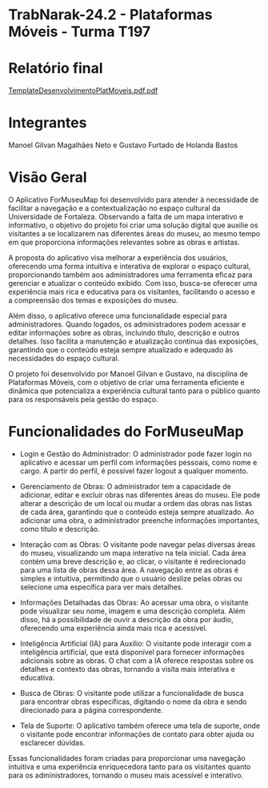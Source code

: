 # TrabNarak-24.2 - Plataformas Móveis - Turma T197

# Relatório final
[TemplateDesenvolvimentoPlatMoveis.pdf.pdf](https://github.com/user-attachments/files/18049938/TemplateDesenvolvimentoPlatMoveis.pdf.pdf)

# Integrantes 


Manoel Gilvan Magalhães Neto e Gustavo Furtado de Holanda Bastos


# Visão Geral

O Aplicativo ForMuseuMap foi desenvolvido para atender à necessidade de facilitar a navegação e a contextualização no espaço cultural da Universidade de Fortaleza. Observando a falta de um mapa interativo e informativo, o objetivo do projeto foi criar uma solução digital que auxilie os visitantes a se localizarem nas diferentes áreas do museu, ao mesmo tempo em que proporciona informações relevantes sobre as obras e artistas.

A proposta do aplicativo visa melhorar a experiência dos usuários, oferecendo uma forma intuitiva e interativa de explorar o espaço cultural, proporcionando também aos administradores uma ferramenta eficaz para gerenciar e atualizar o conteúdo exibido. Com isso, busca-se oferecer uma experiência mais rica e educativa para os visitantes, facilitando o acesso e a compreensão dos temas e exposições do museu.

Além disso, o aplicativo oferece uma funcionalidade especial para administradores. Quando logados, os administradores podem acessar e editar informações sobre as obras, incluindo título, descrição e outros detalhes. Isso facilita a manutenção e atualização contínua das exposições, garantindo que o conteúdo esteja sempre atualizado e adequado às necessidades do espaço cultural.

O projeto foi desenvolvido por Manoel Gilvan e Gustavo, na disciplina de Plataformas Móveis, com o objetivo de criar uma ferramenta eficiente e dinâmica que potencializa a experiência cultural tanto para o público quanto para os responsáveis pela gestão do espaço.

# Funcionalidades do ForMuseuMap

- Login e Gestão do Administrador: O administrador pode fazer login no aplicativo e acessar um perfil com informações pessoais, como nome e cargo. A partir do perfil, é possível fazer logout a qualquer momento.

- Gerenciamento de Obras: O administrador tem a capacidade de adicionar, editar e excluir obras nas diferentes áreas do museu. Ele pode alterar a descrição de um local ou mudar a ordem das obras nas listas de cada área, garantindo que o conteúdo esteja sempre atualizado. Ao adicionar uma obra, o administrador preenche informações importantes, como título e descrição.

- Interação com as Obras: O visitante pode navegar pelas diversas áreas do museu, visualizando um mapa interativo na tela inicial. Cada área contém uma breve descrição e, ao clicar, o visitante é redirecionado para uma lista de obras dessa área. A navegação entre as obras é simples e intuitiva, permitindo que o usuário deslize pelas obras ou selecione uma específica para ver mais detalhes.

- Informações Detalhadas das Obras: Ao acessar uma obra, o visitante pode visualizar seu nome, imagem e uma descrição completa. Além disso, há a possibilidade de ouvir a descrição da obra por áudio, oferecendo uma experiência ainda mais rica e acessível.

- Inteligência Artificial (IA) para Auxílio: O visitante pode interagir com a inteligência artificial, que está disponível para fornecer informações adicionais sobre as obras. O chat com a IA oferece respostas sobre os detalhes e contexto das obras, tornando a visita mais interativa e educativa.

- Busca de Obras: O visitante pode utilizar a funcionalidade de busca para encontrar obras específicas, digitando o nome da obra e sendo direcionado para a página correspondente.

- Tela de Suporte: O aplicativo também oferece uma tela de suporte, onde o visitante pode encontrar informações de contato para obter ajuda ou esclarecer dúvidas.

Essas funcionalidades foram criadas para proporcionar uma navegação intuitiva e uma experiência enriquecedora tanto para os visitantes quanto para os administradores, tornando o museu mais acessível e interativo.
